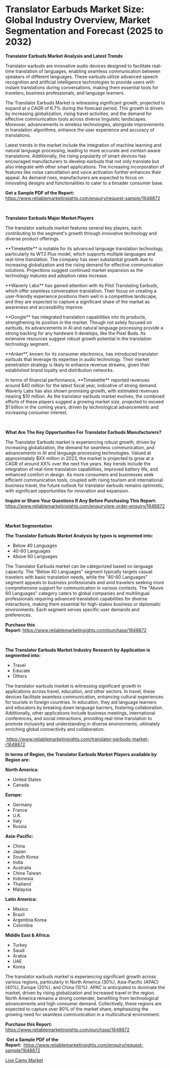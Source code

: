 <p><h1>Translator Earbuds Market Size: Global Industry Overview, Market Segmentation and Forecast (2025 to 2032)</h1></p><p><strong>Translator Earbuds Market Analysis and Latest Trends</strong></p>
<p><p>Translator earbuds are innovative audio devices designed to facilitate real-time translation of languages, enabling seamless communication between speakers of different languages. These earbuds utilize advanced speech recognition and artificial intelligence technologies to provide users with instant translations during conversations, making them essential tools for travelers, business professionals, and language learners.</p><p>The Translator Earbuds Market is witnessing significant growth, projected to expand at a CAGR of 6.7% during the forecast period. This growth is driven by increasing globalization, rising travel activities, and the demand for effective communication tools across diverse linguistic landscapes. Moreover, advancements in wireless technologies, alongside improvements in translation algorithms, enhance the user experience and accuracy of translations.</p><p>Latest trends in the market include the integration of machine learning and natural language processing, leading to more accurate and context-aware translations. Additionally, the rising popularity of smart devices has encouraged manufacturers to develop earbuds that not only translate but also integrate with other smart applications. The increasing incorporation of features like noise cancellation and voice activation further enhances their appeal. As demand rises, manufacturers are expected to focus on innovating designs and functionalities to cater to a broader consumer base.</p></p>
<p><strong>Get a Sample PDF of the Report:&nbsp;</strong> <a href="https://www.reliablemarketinsights.com/enquiry/request-sample/1648872?utm_campaign=2244&utm_medium=2&utm_source=Github&utm_content=ia&utm_term=04042025&utm_id=translator-earbuds">https://www.reliablemarketinsights.com/enquiry/request-sample/1648872</a></p>
<p>&nbsp;</p>
<p><strong>Translator Earbuds Major Market Players</strong></p>
<p><p>The translator earbuds market features several key players, each contributing to the segment's growth through innovative technology and diverse product offerings. </p><p>**Timekettle** is notable for its advanced language translation technology, particularly its WT2 Plus model, which supports multiple languages and real-time translation. The company has seen substantial growth due to increasing globalization and the rising demand for effective communication solutions. Projections suggest continued market expansion as the technology matures and adoption rates increase.</p><p>**Waverly Labs** has gained attention with its Pilot Translating Earbuds, which offer seamless conversation translation. Their focus on creating a user-friendly experience positions them well in a competitive landscape, and they are expected to capture a significant share of the market as awareness and accessibility improve. </p><p>**Google** has integrated translation capabilities into its products, strengthening its position in the market. Though not solely focused on earbuds, its advancements in AI and natural language processing provide a strong backing for any hardware it develops, like the Pixel Buds. Its extensive resources suggest robust growth potential in the translation technology segment.</p><p>**Anker**, known for its consumer electronics, has introduced translator earbuds that leverage its expertise in audio technology. Their market penetration strategy is likely to enhance revenue streams, given their established brand loyalty and distribution networks.</p><p>In terms of financial performance, **Timekettle** reported revenues around $40 million for the latest fiscal year, indicative of strong demand. Waverly Labs has also shown promising growth, with estimated revenues nearing $10 million. As the translator earbuds market evolves, the combined efforts of these players suggest a growing market size, projected to exceed $1 billion in the coming years, driven by technological advancements and increasing consumer interest.</p></p>
<p>&nbsp;</p>
<p><strong>What Are The Key Opportunities For Translator Earbuds Manufacturers?</strong></p>
<p><p>The Translator Earbuds market is experiencing robust growth, driven by increasing globalization, the demand for seamless communication, and advancements in AI and language processing technologies. Valued at approximately $XX million in 2023, the market is projected to grow at a CAGR of around XX% over the next five years. Key trends include the integration of real-time translation capabilities, improved battery life, and enhanced comfort in design. As more consumers and businesses seek efficient communication tools, coupled with rising tourism and international business travel, the future outlook for translator earbuds remains optimistic, with significant opportunities for innovation and expansion.</p></p>
<p><strong>Inquire or Share Your Questions If Any Before Purchasing This Report:</strong> <a href="https://www.reliablemarketinsights.com/enquiry/pre-order-enquiry/1648872?utm_campaign=2244&utm_medium=2&utm_source=Github&utm_content=ia&utm_term=04042025&utm_id=translator-earbuds">https://www.reliablemarketinsights.com/enquiry/pre-order-enquiry/1648872</a></p>
<p>&nbsp;</p>
<p><strong>Market Segmentation</strong></p>
<p><strong>The Translator Earbuds Market Analysis by types is segmented into:</strong></p>
<p><ul><li>Below 40 Languages</li><li>40-60 Languages</li><li>Above 60 Languages</li></ul></p>
<p><p>The Translator Earbuds market can be categorized based on language capacity. The "Below 40 Languages" segment typically targets casual travelers with basic translation needs, while the "40-60 Languages" segment appeals to business professionals and avid travelers seeking more comprehensive support for communication in various contexts. The "Above 60 Languages" category caters to global companies and multilingual professionals requiring advanced translation capabilities for diverse interactions, making them essential for high-stakes business or diplomatic environments. Each segment serves specific user demands and preferences.</p></p>
<p><strong>Purchase this Report:&nbsp;</strong><a href="https://www.reliablemarketinsights.com/purchase/1648872?utm_campaign=2244&utm_medium=2&utm_source=Github&utm_content=ia&utm_term=04042025&utm_id=translator-earbuds">https://www.reliablemarketinsights.com/purchase/1648872</a></p>
<p>&nbsp;</p>
<p><strong>The Translator Earbuds Market Industry Research by Application is segmented into:</strong></p>
<p><ul><li>Travel</li><li>Educate</li><li>Others</li></ul></p>
<p><p>The translator earbuds market is witnessing significant growth in applications across travel, education, and other sectors. In travel, these devices facilitate seamless communication, enhancing cultural experiences for tourists in foreign countries. In education, they aid language learners and educators by breaking down language barriers, fostering collaboration. Additionally, other applications include business meetings, international conferences, and social interactions, providing real-time translation to promote inclusivity and understanding in diverse environments, ultimately enriching global connectivity and collaboration.</p></p>
<p><a href="https://www.reliablemarketinsights.com/translator-earbuds-market-r1648872?utm_campaign=2244&utm_medium=2&utm_source=Github&utm_content=ia&utm_term=04042025&utm_id=translator-earbuds">&nbsp;https://www.reliablemarketinsights.com/translator-earbuds-market-r1648872</a></p>
<p><strong>In terms of Region, the Translator Earbuds Market Players available by Region are:</strong></p>
<p>
    <p> <strong> North America: </strong>
        <ul>
            <li>United States</li>
            <li>Canada</li>
        </ul>
        </p> 
    <p> <strong> Europe: </strong>
        <ul>
            <li>Germany</li>
            <li>France</li>
            <li>U.K.</li>
            <li>Italy</li>
            <li>Russia</li>
        </ul>
        </p> 
    <p> <strong> Asia-Pacific: </strong>
        <ul>
            <li>China</li>
            <li>Japan</li>
            <li>South Korea</li>
            <li>India</li>
            <li>Australia</li>
            <li>China Taiwan</li>
            <li>Indonesia</li>
            <li>Thailand</li>
            <li>Malaysia</li>
        </ul>
        </p> 
    <p> <strong> Latin America: </strong>
        <ul>
            <li>Mexico</li>
            <li>Brazil</li>
            <li>Argentina Korea</li>
            <li>Colombia</li>
        </ul>
        </p> 
    <p> <strong> Middle East & Africa: </strong>
        <ul>
            <li>Turkey</li>
            <li>Saudi</li>
            <li>Arabia</li>
            <li>UAE</li>
            <li>Korea</li>
        </ul>
    </p>
    </p>
<p><p>The translator earbuds market is experiencing significant growth across various regions, particularly in North America (30%), Asia-Pacific (APAC) (40%), Europe (20%), and China (10%). APAC is anticipated to dominate the market, driven by rising globalization and increased travel in the region. North America remains a strong contender, benefiting from technological advancements and high consumer demand. Collectively, these regions are expected to capture over 80% of the market share, emphasizing the growing need for seamless communication in a multicultural environment.</p></p>
<p><strong>Purchase this Report: </strong><a href="https://www.reliablemarketinsights.com/purchase/1648872?utm_campaign=2244&utm_medium=2&utm_source=Github&utm_content=ia&utm_term=04042025&utm_id=translator-earbuds">https://www.reliablemarketinsights.com/purchase/1648872</a></p>
<p>&nbsp;<strong>Get a Sample PDF of the Report:&nbsp;&nbsp;</strong><a href="https://www.reliablemarketinsights.com/enquiry/request-sample/1648872?utm_campaign=2244&utm_medium=2&utm_source=Github&utm_content=ia&utm_term=04042025&utm_id=translator-earbuds">https://www.reliablemarketinsights.com/enquiry/request-sample/1648872</a></p>
<p><strong></strong></p>
<p><p><a href="https://github.com/delindacallegari68/Market-Research-Report-List-1/blob/main/live-cams-market.md?utm_campaign=2244&utm_medium=2&utm_source=Github&utm_content=ia&utm_term=04042025&utm_id=translator-earbuds">Live Cams Market</a></p></p>